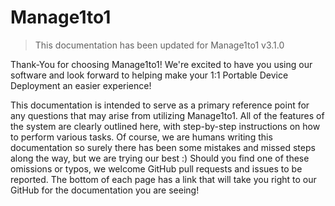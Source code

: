 # Manage1to1

> This documentation has been updated for Manage1to1 v3.1.0

Thank-You for choosing Manage1to1! We're excited to have you using our software and look forward to helping make your 1:1 Portable Device Deployment an easier experience!

This documentation is intended to serve as a primary reference point for any questions that may arise from utilizing Manage1to1. All of the features of the system are clearly outlined here, with step-by-step instructions on how to perform various tasks. Of course, we are humans writing this documentation so surely there has been some mistakes and missed steps along the way, but we are trying our best :) Should you find one of these omissions or typos, we welcome GitHub pull requests and issues to be reported. The bottom of each page has a link that will take you right to our GitHub for the documentation you are seeing!

